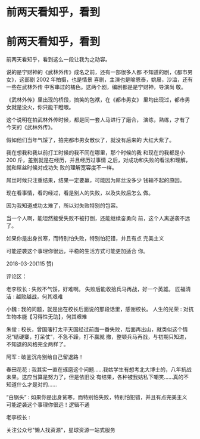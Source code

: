 # 前两天看知乎，看到

# 前两天看知乎，看到

前两天看知乎，看到这么一段让我为之动容。

说的是宁财神的《武林外传》成名之前，还有一部很多人都 不知道的剧，《都市男女》，这部剧 2002 年拍摄，也是情景 喜剧，主演也是喻恩泰，姚晨，沙溢，还有一些在武林外传 中客串过的橘色。这两个剧，编剧都是是宁财神，导演尚 敬。

《武林外传》里出现的桥段，搞笑的包袱，在《都市男女》 里均出现过，都市男女就是没火，你只能干瞪眼。

这个说明在拍武林外传时候，都是同一套人马进行了磨合， 演练，熟练，才有了今天的《武林外传》。

假如他们当年气馁了，拍完都市男女散伙了，就没有后来的 大红大紫了。

我在想我和我以前打工时候的我不同在哪里，那个时候的我 和现在的我都是小 200 斤，差别就是在经历，并且经历过事情 之后，对成功和失败的看法和理解，就和屌丝时候对成功失 败的理解宽容度不一样。

屌丝时候只注重结果，结果一定要赢，可能因为屌丝没多少 钱输不起的原因。

现在看事情，看的经过，看是别人的失败，以及失败后怎么 做。

因为我知道成功太难了，所以对失败特别的包容。

当一个人啊，能坦然接受失败不被打倒，还能继续奋勇向 前，这个人离逆袭不远了。

如果你是出身贫寒，而特别怕失败，特别怕犯错，并且有点 完美主义

可能逆袭这个事理你很远，平稳的生活方式可能更加适合 你。

2018-03-20(115 赞)

评论区：

老李校长 : 失败不气馁，好难啊。 失败后能收拾兵马再战，好一个英雄。 匠福清洁 : 越败越战，何其艰难

小魏 : 我的问题，就是出在校长后面说的那段话里，感谢校长。 人生的光荣 : 对抗生物本能【习得性无助】，何其艰难

朱俊 : 校长，曾国藩打太平天国经过前面一番失败，后面再出山，就类似这个情况“结硬寨，打呆仗”，不急不躁，打不赢就 撤，整顿兵马再战，与初期只知进，不知退的风格完全两样了。

阿军 : 破釜沉舟别给自己留退路！

春田花花 : 我其实一直在琢磨这个问题……我姑学生有想考北大博士的，八年抗战未果。这应当算是努力了，但是依旧没 有结果，各种被我姑私下嘲笑……真的不知道什么才是对的……

“白锅头” : 如果你是出身贫寒，而特别怕失败，特别怕犯错，并且有点完美主义 可能逆袭这个事理你很远！逻辑不通

老李校长 :

关注公众号"懒人找资源"，星球资源一站式服务